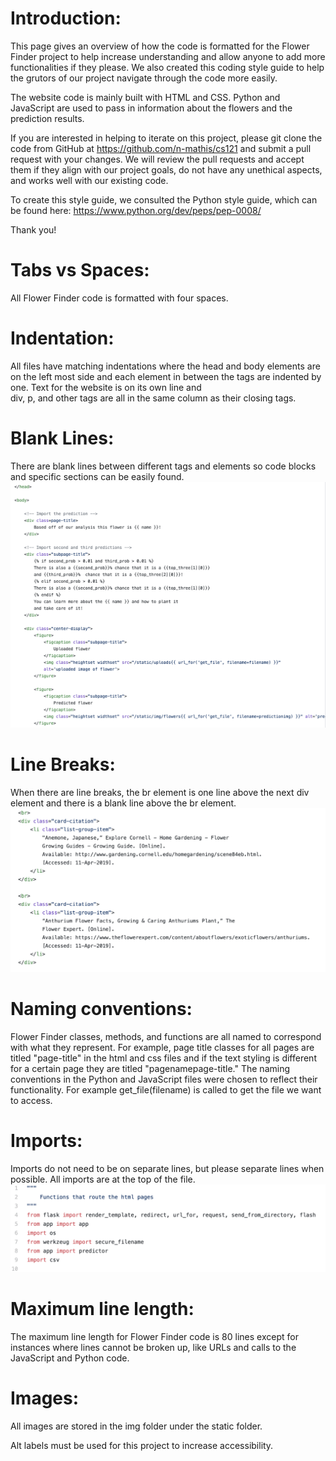 # Introduction: 
   This page gives an overview of how the code is formatted for the
   Flower Finder project to help increase understanding and allow 
   anyone to add more functionalities if they please. We also created 
   this coding style guide to help the grutors of our project navigate 
   through the code more easily.

   The website code is mainly built with HTML and CSS. Python and 
   JavaScript are used to pass in information about the flowers and
   the prediction results. 

   If you are interested in helping to iterate on this project, please 
   git clone the code from GitHub at https://github.com/n-mathis/cs121 
   and submit a pull request with your changes. We will review the pull 
   requests and accept them if they align with our project goals, do 
   not have any unethical aspects, and works well with our existing code.

   To create this style guide, we consulted the Python style guide, 
   which can be found here: https://www.python.org/dev/peps/pep-0008/
    
   Thank you!

# Tabs vs Spaces:
   All Flower Finder code is formatted with four spaces.

# Indentation:
   All files have matching indentations where the head and body elements 
    are on the left most side and each element in between the tags are
    indented by one. Text for the website is on its own line and  
    div, p, and other tags are all in the same column as their closing 
    tags.

# Blank Lines:
   There are blank lines between different tags and elements so code 
    blocks and specific sections can be easily found. 
    ![](/static/img/indentation_blank_spaces.png)

# Line Breaks:
   When there are line breaks, the br element is one line above the next 
    div element and there is a blank line above the br element. 
   ![](/static/img/linebreak.png)
   
# Naming conventions:
   Flower Finder classes, methods, and functions are all named to 
    correspond with what they represent. For example, page title classes 
    for all pages are titled "page-title" in the html and css files 
    and if the text styling is different for a certain page they are 
    titled "pagenamepage-title." The naming conventions in the Python 
    and JavaScript files were chosen to reflect their functionality. 
    For example get_file(filename) is called to get the file we want 
    to access. 
    

# Imports:
   Imports do not need to be on separate lines, but please separate 
    lines when possible. All imports are at the top of the file.
    ![](/static/img/imports.png)
    
# Maximum line length:
   The maximum line length for Flower Finder code is 80 lines except for 
    instances where lines cannot be broken up, like URLs and calls to the 
    JavaScript and Python code.

# Images:
   All images are stored in the img folder under the static folder. 

   Alt labels must be used for this project to increase accessibility.  



